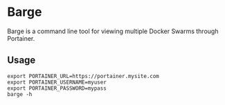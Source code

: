 # Barge

Barge is a command line tool for viewing multiple Docker Swarms through Portainer.

## Usage

```
export PORTAINER_URL=https://portainer.mysite.com
export PORTAINER_USERNAME=myuser
export PORTAINER_PASSWORD=mypass
barge -h
```
